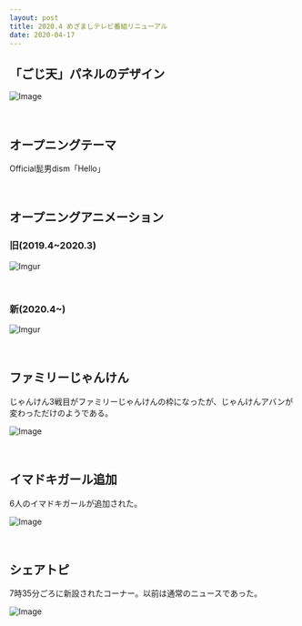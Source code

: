 ```yaml
---
layout: post
title: 2020.4 めざましテレビ番組リニューアル
date: 2020-04-17
---
```


## 「ごじ天」パネルのデザイン
<p><img  class="img-fluid" src="https://i.imgur.com/tOeWMjF.png" alt="Image"></p>

<br>

## オープニングテーマ
Official髭男dism「Hello」

<br>

## オープニングアニメーション
### 旧(2019.4~2020.3)
<p><img class="img-fluid" src="https://imgur.com/UamoF8g.gif" alt="Imgur"></p>

<br>

### 新(2020.4~)
<p><img class="img-fluid" src="https://imgur.com/ea9cPs3.gif" alt="Imgur"></p>

<br>

## ファミリーじゃんけん
じゃんけん3戦目がファミリーじゃんけんの枠になったが、じゃんけんアバンが変わっただけのようである。
<p><img class="img-fluid" src="https://i.imgur.com/7YLQUep.png" alt="Image"></p>

<br>

## イマドキガール追加
6人のイマドキガールが追加された。
<p><img class="img-fluid" src="https://i.imgur.com/xtLzw1U.png" alt="Image"></p>

<br>

## シェアトピ
7時35分ごろに新設されたコーナー。以前は通常のニュースであった。
<p><img class="img-fluid" src="https://i.imgur.com/cqZ4V2t.png" alt="Image"></p>
<br>
